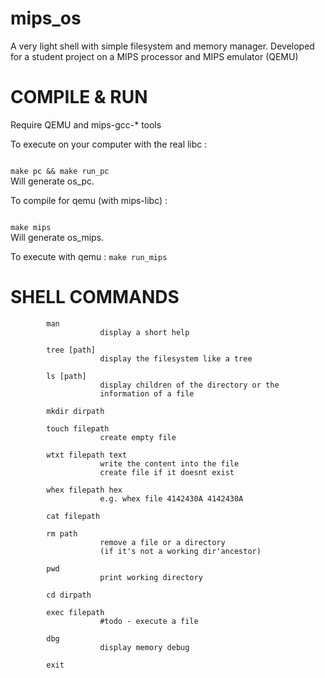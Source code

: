 mips_os
=======

A very light shell with simple filesystem and memory manager. Developed for a student project on a MIPS processor and MIPS emulator (QEMU)


COMPILE & RUN
=============

Require QEMU and mips-gcc-* tools


To execute on your computer with the real libc :

<code>
make pc && make run_pc
</code>
Will generate os_pc.


To compile for qemu (with mips-libc) :

<code>
make mips
</code>
Will generate os_mips.

To execute with qemu :
<code>make run_mips</code>



SHELL COMMANDS
==============

			man
						display a short help

			tree [path]
						display the filesystem like a tree

			ls [path]
						display children of the directory or the 
						information of a file

			mkdir dirpath
			
			touch filepath
						create empty file
			
			wtxt filepath text
						write the content into the file
						create file if it doesnt exist

			whex filepath hex
						e.g. whex file 4142430A 4142430A
			
			cat filepath
			
			rm path
						remove a file or a directory 
						(if it's not a working dir'ancestor)
			
			pwd
						print working directory
			
			cd dirpath
			
			exec filepath
						#todo - execute a file
			
			dbg
						display memory debug

			exit
